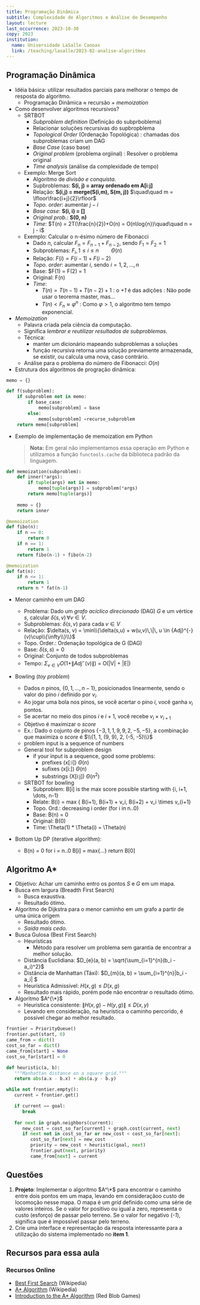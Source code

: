 ```yaml
---
title: Programação Dinâmica
subtitle: Complexidade de Algoritmos e Análise de Desempenho
layout: lecture
last_occurrence: 2023-10-30
copy: 2023
institution:
  name: Universidade LaSalle Canoas
  link: /teaching/lasalle/2023-02-analise-algoritmos
---
```


## Programação Dinâmica

* Idéia básica: utilizar resultados parciais para melhorar o tempo de resposta do algoritmo.
    * Programação Dinâmica $\approx$ recursão + _memoization_
* Como desenvolver algoritmos recursivos?
    * SRTBOT
        * _Subproblem definition_ (Definição do subprboblema)
        * Relacionar soluções recursivas do supbropblema
        * _Topological Order_ (Ordenação Topológica)
        : chamadas dos subproblemas criam um DAG
        * _Base Case_ (caso base)
        * _Original problem_ (problema orgiinal)
        : Resolver o problema original
        * _Time analysis_ (análise da complexidade de tempo)
    * Exemplo: Merge Sort
        * Algoritmo de _divisão e conquista_.
        * Supbroblemas: **S(i, j) = array ordenado em A[i:j]**
        * Relação: **S(i,j) = merge(S(i,m), S(m, j))** $\quad\quad m = \lfloor\frac{i+j}{2}\rfloor$
        * _Topo. order_: aumentar $j-i$
        * _Base case_: **S(i, i) = []**
        * _Original prob._: **S(0, n)**
        * _Time_: $T(n) = 2T(\frac{n}{2})+O(n) = O(n\log{n})\quad\quad n = j - i$
    * Exemplo: Calcular o n-ésimo número de Fibonacci
        * Dado $n$, calcular $F_n = F_{n-1} + F_{n-2}$, sendo $F_1 = F_2 = 1$
        * Subproblemas: $F_{i}, 1 \le i \le n \quad\quad\Theta(n)$
        * Relação: $F(i) = F(i-1) + F(i-2)$
        * _Topo. order_: aumentar $i$, sendo $i = 1, 2, \dots, n$
        * Base: $F(1) = F(2) = 1
        * Original: F(n)
        * _Time_:
            * $T(n) = T(n-1) + T(n-2) + 1$
            : o _+1_ é das adições
            : Não pode usar o teorema master, mas... 
            * $T(n) \lt F_n \approx \varphi^n$
            : Como $\varphi \gt 1$, o algoritmo tem tempo exponencial.
* _Memoization_
    * Palavra criada pela ciência da computação.
    * Significa _lembrar e reutilizar resultados de subproblemas_.
    * Técnica:
        * manter um dicionário mapeando subproblemas a soluções
        * função recursiva retorna uma solução previamente armazenada, se existir, ou calcula uma nova, caso contrário.
    * Análise para o problema do número de Fibonacci: $O(n)$
* Estrutura dos algoritmos de progração dinâmica:

```python
memo = {}

def f(subproblem):
    if subproblem not in memo:
        if base_case:
            memo[subproblem] = base
        else:
            memo[subproblem] =recurse_subproblem
    return memo[subproblem]
```
* Exemplo de implementação de memoization em Python

    > **Nota:** Em geral não implementamos essa operação em Python e utilizamos a função `functools.cache` da biblioteca padrão da linguagem.

```python
def memoization(subproblem):
    def inner(*args):
        if tuple(args) not in memo:
            memo[tuple(args)] = subproblem(*args)
        return memo[tuple(args)]
    
    memo = {}
    return inner

@memoization
def fibo(n):
    if n == 0:
        return 0
    if n == 1:
        return 1
    return fibo(n-1) + fibo(n-2)

@memoization
def fat(n):
    if n <= 1:
        return 1
    return n * fat(n-1)
```

* Menor caminho em um DAG
    * Problema: Dado um _grafo acíclico direcionado_ (DAG) $G$ e um vértice $s$, calcular $\delta(s,v)\,\forall v \in V$. 
    * Subproblemas: $\delta(s,v)$ para cada $v \in V$ 
    * Relação: $\delta(s, v) = \min\\{\delta(s,u) + w(u,v)\,\|\, u \in {Adj}^{-}(v)\cup\\{\infty\\}\\}$
    * Topo. Order.: Ordenação topológica de G (DAG)
    * Base: $\delta(s,s) = 0$
    * Original: Conjunto de todos subproblemas
    * Tempo: $\Sigma_{v \in V} O(1 + \|{Adj}^{-}(v)\|)$ = O(\|V\| + \|E\|)

* Bowling (_toy problem_)
    * Dados $n$ pinos, $\{0, 1, \dots, n-1\}$, posicionados linearmente, sendo o valor do pino $i$ definido por $v_i$.
    * Ao jogar uma bola nos pinos, se você acertar o pino $i$, você ganha $v_i$ pontos.
    * Se acertar no meio dos pinos $i$ e $i+1$, você recebe $v_{i} \times v_{i+1}$
    * Objetivo é maximizar o _score_
    * Ex.: Dado o cojunto de pinos $\{-3, 1, 1, 9, 9, 2, -5, -5\}$, a combinação que maximiza o _score_ é $\\{1, 1, (9, 9), 2, (-5, -5)\\}$
    * problem input is a sequence of numbers
    * General tool for subproblem design
        * if your input is a sequence, good some problems:
            * prefixes (x[:i]) $\Theta(n)$
            * sufixes (x[i:])  $\Theta(n)$
            * substrings (X[i:j])  $\Theta(n^2)$
    * SRTBOT for bowling
        * Subproblem: B[i] is the max score possible starting with {i, i+1, \dots, n-1}
        * Relate: B(i) = max { B(i+1), B(i+1) + v_i, B(i+2) + v_i \times v_{i+1}
        * Topo. Ord.: decreasing i order (for i in n..0)
        * Base: B(n) = 0
        * Original: B(0)
        * Time: \Theta(1) * \Theta(i) = \Theta(n)

* Bottom Up DP (iterative algorithm):
    * B(n) = 0
    for i = n..0
        B[i] = max{...}
    return B[0]

## Algoritmo A*

* Objetivo: Achar um caminho entro os pontos $S$ e $G$ em um mapa.
* Busca em largura (Breadth First Search)
    * Busca exaustiva.
    * Resultado ótimo.
* Algoritmo de Dijkstra para o menor caminho em um grafo a partir de uma única origem
    * Resultado ótimo.
    * _Saida mais cedo_.
* Busca Gulosa (Best First Search)
    * Heurísticas
        * Método para resolver um problema sem garantia de encontrar a melhor solução.
    * Distância Euclidiana: $D_{e}(a, b) = \sqrt{\sum_{i=1}^{n}(b_i - a_i)^2}$
    * Distância de Manhattan (Táxi): $D_{m}(a, b) = \sum_{i=1}^{n}\|b_i - a_i\| $
    * Heurística Admissível: $H(x, g) \leq D(x, g)$
    * Resultado mais rápido, porém pode não encontrar o resultado ótimo.
* Algoritmo $A^{\*}$
    * Heuristica consistente: $\| H(x, g) - H(y, g) \| \leq D(x, y)$
    * Levando em consideração, na heurística o caminho percorido, é possível chegar ao melhor resultado.


```python
frontier = PriorityQueue()
frontier.put(start, 0)
came_from = dict()
cost_so_far = dict()
came_from[start] = None
cost_so_far[start] = 0

def heuristic(a, b):
   """Manhattan distance on a square grid."""
   return abs(a.x - b.x) + abs(a.y - b.y)

while not frontier.empty():
   current = frontier.get()

   if current == goal:
      break
   
   for next in graph.neighbors(current):
      new_cost = cost_so_far[current] + graph.cost(current, next)
      if next not in cost_so_far or new_cost < cost_so_far[next]:
         cost_so_far[next] = new_cost
         priority = new_cost + heuristic(goal, next)
         frontier.put(next, priority)
         came_from[next] = current
```


## Questões

1. **Projeto**: Implementar o algoritmo $A^\*$ para encontrar o caminho entre dois pontos em um mapa, levando em consideraçãoo custo de locomoção nesse mapa. O mapa é um _grid_ definido como uma série de valores inteiros. Se o valor for positivo ou igual a zero, representa o custo (esforço) de passar pelo terreno. Se o valor for negativo (_-1_), significa que é impossível passar pelo terreno.
2. Crie uma interface e representação da resposta interessante para a utilização do sistema implementado no **item 1**.

## Recursos para essa aula

### Recursos Online

* [Best First Search](https://en.wikipedia.org/wiki/Best-first_search) (Wikipedia)
* [A\* Algorithm](https://en.wikipedia.org/wiki/A*_search_algorithm) (Wikipedia) 
* [Introduction to the A* Algorithm](https://www.redblobgames.com/pathfinding/a-star/introduction.html) (Red Blob Games)

